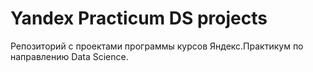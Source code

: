 # Yandex Practicum DS projects
Репозиторий с проектами программы курсов Яндекс.Практикум по направлению Data Science.
